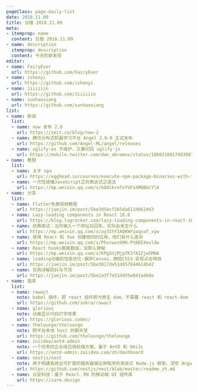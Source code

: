 ```yaml
---
pageClass: page-daily-list
date: 2018.11.09
title: 日报 2018.11.09
meta:
- itemprop: name
  content: 日报 2018.11.09
- name: description
  itemprop: description
  content: 今天的新发现
editor:
- name: FairyEver
  url: https://github.com/FairyEver
- name: ishenyi
  url: https://github.com/ishenyi
- name: Jiiiiiin
  url: https://github.com/Jiiiiiin
- name: sunhaoxiang
  url: https://github.com/sunhaoxiang
list:
- name: 新闻
  list:
  - name: now 发布 2.0
    url: https://zeit.co/blog/now-2
  - name: 腾讯分布式机器学习平台 Angel 2.0.0 正式发布
    url: https://github.com/Angel-ML/angel/releases
  - name: uglify-es 不维护，又要切回 uglify-js
    url: https://mobile.twitter.com/dan_abramov/status/1060216917493981184
- name: 教程
  list:
  - name: 关于 npx
    url: https://egghead.io/courses/execute-npm-package-binaries-with-the-npx-package-runner
  - name: 一次性搞懂JavaScript正则表达式之语法
    url: https://mp.weixin.qq.com/s/kDdikreTxYVFxXMQB6cYlA
- name: 分享
  list:
  - name: Flutter免费视频教程
    url: https://juejin.im/post/5be3d54cf265da611d6624d3
  - name: Lazy-loading components in React 16.6
    url: https://blog.logrocket.com/lazy-loading-components-in-react-16-6-6cea535c0b52
  - name: 经典面试：当你输入一个网址后回车，实际会发生什么
    url: https://mp.weixin.qq.com/s/ay3IhYIAQKWYyaqxaf_xyw
  - name: 使用 React 和 Vue 创建相同的应用，他们有什么差异
    url: https://mp.weixin.qq.com/s/Phvcwxz6MH-PtBEEXevldw
  - name: React hooks都是数组，没那么神秘
    url: https://mp.weixin.qq.com/s/KPgGUjMjpTK3fA1Zjw5MNA
  - name: loading动画的性能优化-摒弃Canvas，拥抱CSS3-实现点击特效
    url: https://juejin.im/post/5be3817de51d457844614b42
  - name: 实例详解防抖与节流
    url: https://juejin.im/post/5be2a3f7e51d455e041a4b8e
- name: 类库
  list:
  - name: rawact
    note: babel 插件，把 react 组件转为原生 dom，不需要 react 和 react-dom
    url: https://github.com/sokra/rawact
  - name: glorious
    note: 动画显示代码打字效果
    url: https://glorious.codes/
  - name: thelounge/thelounge
    note: 跨平台本地 host 的聊天室
    url: https://github.com/thelounge/thelounge
  - name: zuiidea/antd-admin
    note: 一个优秀的企业级应用前端方案，基于 AntD 和 UmiJs
    url: https://antd-admin.zuiidea.com/zh/dashboard
  - name: nestjs/nest
    note: 用于构建高效且可扩展的服务器端应用程序的渐进式 Node.js 框架，深受 Angular 的启发
    url: https://github.com/nestjs/nest/blob/master/readme_zh.md
  - name: 众安科技：基于 React、RN 的移动端 UI 组件库
    url: https://zarm.design
---
```


<daily-list v-bind="$page.frontmatter"/>
